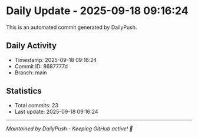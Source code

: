 # Daily Update - 2025-09-18 09:16:24

This is an automated commit generated by DailyPush.

## Daily Activity
- Timestamp: 2025-09-18 09:16:24
- Commit ID: 8687777d
- Branch: main

## Statistics
- Total commits: 23
- Last update: 2025-09-18 09:16:24

---
*Maintained by DailyPush - Keeping GitHub active! 🚀*
